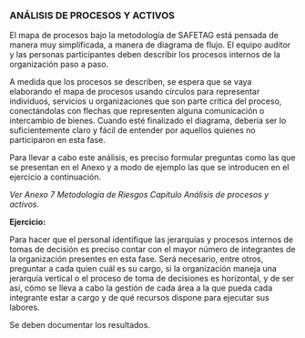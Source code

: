 ### ANÁLISIS DE PROCESOS Y ACTIVOS

El mapa de procesos bajo la metodología de SAFETAG está pensada de manera muy simplificada, a manera de diagrama de flujo. El equipo auditor y las personas participantes deben describir los procesos internos de la organización paso a paso. 

A medida que los procesos se describen, se espera que se vaya elaborando el mapa de procesos usando círculos para representar individuos, servicios u organizaciones que son parte crítica del proceso, conectándolas con flechas que representen alguna comunicación o intercambio de bienes. Cuando esté finalizado el diagrama, debería ser lo suficientemente claro y fácil de entender por aquellos quienes no participaron en esta fase. 

Para llevar a cabo este análisis, es preciso formular preguntas como las que se presentan en el Anexo y a modo de ejemplo las que se introducen en el ejercicio a continuación.

_Ver Anexo 7 Metodología de Riesgos Capítulo Análisis de procesos y activos._

**Ejercicio:**

Para hacer que el personal identifique las jerarquías y procesos internos de tomas de decisión es preciso contar con el mayor número de integrantes de la organización presentes en esta fase. Será necesario, entre otros, preguntar a cada quien cuál es su cargo, si la organización maneja una jerarquía vertical o el proceso de toma de decisiones es horizontal, y de ser así, cómo se lleva a cabo la gestión de cada área a la que pueda cada integrante estar a cargo y de qué recursos dispone para ejecutar sus labores. 

Se deben documentar los resultados. 

